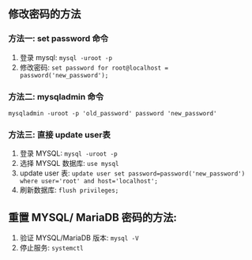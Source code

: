 ## 修改密码的方法
### 方法一: set password 命令
1. 登录 mysql: `mysql -uroot -p`
2. 修改密码: `set password for root@localhost = password('new_password');`

### 方法二: mysqladmin 命令
`mysqladmin -uroot -p 'old_password' password 'new_password'`

### 方法三: 直接 update user表
1. 登录 MYSQL: `mysql -uroot -p`
2. 选择 MYSQL 数据库: `use mysql`
3. update user 表: `update user set password=password('new_password') where user='root' and host='localhost';`
4. 刷新数据库: `flush privileges;`

## 重置 MYSQL/ MariaDB 密码的方法:
1. 验证 MYSQL/MariaDB 版本: `mysql -V`
2. 停止服务: `systemctl `
